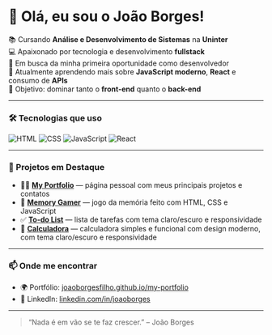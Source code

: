 # 👋 Olá, eu sou o João Borges!

📚 Cursando **Análise e Desenvolvimento de Sistemas** na **Uninter**  
💻 Apaixonado por tecnologia e desenvolvimento **fullstack**  
🚀 Em busca da minha primeira oportunidade como desenvolvedor  
🌱 Atualmente aprendendo mais sobre **JavaScript moderno**, **React** e consumo de **APIs**  
🎯 Objetivo: dominar tanto o **front-end** quanto o **back-end**

---

### 🛠️ Tecnologias que uso

![HTML](https://img.shields.io/badge/-HTML5-E34F26?style=for-the-badge&logo=html5&logoColor=fff)
![CSS](https://img.shields.io/badge/-CSS3-1572B6?style=for-the-badge&logo=css3&logoColor=fff)
![JavaScript](https://img.shields.io/badge/-JavaScript-F7DF1E?style=for-the-badge&logo=javascript&logoColor=000)
![React](https://img.shields.io/badge/-React-61DAFB?style=for-the-badge&logo=react&logoColor=000)

---

### 💼 Projetos em Destaque

- 🧑‍💻 [**My Portfolio**](https://joaoborgesfilho.github.io/my-portfolio) — página pessoal com meus principais projetos e contatos  
- 🧠 [**Memory Gamer**](https://joaoborgesfilho.github.io/memory-game/) — jogo da memória feito com HTML, CSS e JavaScript  
- ✅ [**To-do List**](https://joaoborgesfilho.github.io/to-do-list-project/) — lista de tarefas com tema claro/escuro e responsividade  
- 🧮 [**Calculadora**](https://joaoborgesfilho.github.io/calculator-project/) — calculadora simples e funcional com design moderno, com tema claro/escuro e responsividade

---

### 📫 Onde me encontrar

- 🌍 Portfólio: [joaoborgesfilho.github.io/my-portfolio](https://joaoborgesfilho.github.io/my-portfolio)
- 💼 LinkedIn: [linkedin.com/in/joaoborges](https://www.linkedin.com/in/joão-borges-b28311292/)

---

> “Nada é em vão se te faz crescer.” – João Borges
